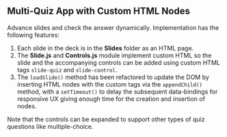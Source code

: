 ## Multi-Quiz App with Custom HTML Nodes

Advance slides and check the answer dynamically. Implementation has the following features:
1. Each slide in the deck is in the **Slides** folder as an HTML page.
2. The **Slide.js** and **Controls.js** module implement custom HTML so the slide and the accompanying controls can be added using custom HTML tags `slide-quiz` and `slide-control`.
3. The `loadSlide()` method has been refactored to update the DOM by inserting HTML nodes with the custom  tags via the `appendChild()` method, with a `setTimeout()` to delay the subsequent data-bindings for responsive UX giving enough time for the creation and insertion of nodes.
 
Note that the controls can be expanded to support other types of quiz questions like multiple-choice.